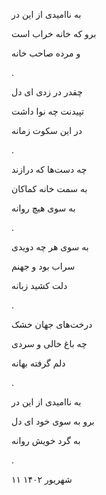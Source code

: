 <!--
.. title: در نزن، کسی خانه نیست
.. slug: dar-nazan
.. date: 2024-09-14 20:31:03 UTC
.. tags: غزل‌واره 
.. category: 
.. link: 
.. description: 
.. type: text
-->

به ناامیدی از این در

برو که خانه خراب است

و مرده صاحب خانه

.

چقدر در زدی ای دل

تپیدنت چه نوا داشت

در این سکوت زمانه

.


چه دست‌ها که درازند

به سمت خانه کماکان

به سوی هیچ روانه

.


به سوی هر چه دویدی

سراب بود و جهنم

دلت کشید زبانه

.


درخت‌های جهان خشک

چه باغ خالی و سردی

دلم گرفته بهانه

.


به ناامیدی از این در

برو‌ به سوی خود ای دل

به گرد خویش روانه

.


۱۱ شهریور ۱۴۰۲


